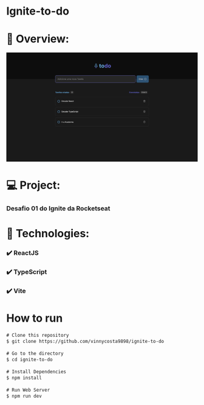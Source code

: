 # Ignite-to-do

# 📸 Overview:
![](./.github/photo1.png)

# 💻 Project:
### Desafio 01 do Ignite da Rocketseat

# 🚀 Technologies:
### ✔️ ReactJS
### ✔️ TypeScript
### ✔️ Vite

# How to run

```
# Clone this repository
$ git clone https://github.com/vinnycosta9898/ignite-to-do

# Go to the directory
$ cd ignite-to-do

# Install Dependencies
$ npm install

# Run Web Server
$ npm run dev